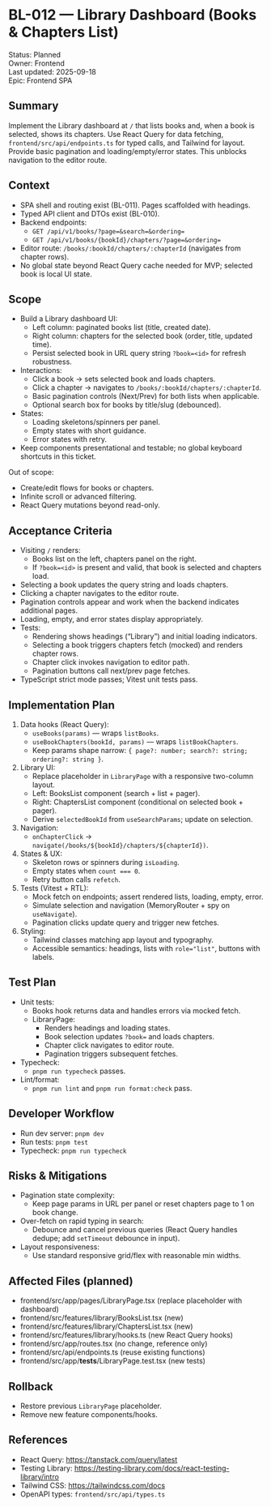 # BL-012 — Library Dashboard (Books & Chapters List)

Status: Planned  
Owner: Frontend  
Last updated: 2025-09-18  
Epic: Frontend SPA

## Summary
Implement the Library dashboard at `/` that lists books and, when a book is selected, shows its chapters. Use React Query for data fetching, `frontend/src/api/endpoints.ts` for typed calls, and Tailwind for layout. Provide basic pagination and loading/empty/error states. This unblocks navigation to the editor route.

## Context
- SPA shell and routing exist (BL-011). Pages scaffolded with headings.
- Typed API client and DTOs exist (BL-010).
- Backend endpoints:
  - `GET /api/v1/books/?page=&search=&ordering=`
  - `GET /api/v1/books/{bookId}/chapters/?page=&ordering=`
- Editor route: `/books/:bookId/chapters/:chapterId` (navigates from chapter rows).
- No global state beyond React Query cache needed for MVP; selected book is local UI state.

## Scope
- Build a Library dashboard UI:
  - Left column: paginated books list (title, created date).
  - Right column: chapters for the selected book (order, title, updated time).
  - Persist selected book in URL query string `?book=<id>` for refresh robustness.
- Interactions:
  - Click a book → sets selected book and loads chapters.
  - Click a chapter → navigates to `/books/:bookId/chapters/:chapterId`.
  - Basic pagination controls (Next/Prev) for both lists when applicable.
  - Optional search box for books by title/slug (debounced).
- States:
  - Loading skeletons/spinners per panel.
  - Empty states with short guidance.
  - Error states with retry.
- Keep components presentational and testable; no global keyboard shortcuts in this ticket.

Out of scope:
- Create/edit flows for books or chapters.
- Infinite scroll or advanced filtering.
- React Query mutations beyond read-only.

## Acceptance Criteria
- Visiting `/` renders:
  - Books list on the left, chapters panel on the right.
  - If `?book=<id>` is present and valid, that book is selected and chapters load.
- Selecting a book updates the query string and loads chapters.
- Clicking a chapter navigates to the editor route.
- Pagination controls appear and work when the backend indicates additional pages.
- Loading, empty, and error states display appropriately.
- Tests:
  - Rendering shows headings (“Library”) and initial loading indicators.
  - Selecting a book triggers chapters fetch (mocked) and renders chapter rows.
  - Chapter click invokes navigation to editor path.
  - Pagination buttons call next/prev page fetches.
- TypeScript strict mode passes; Vitest unit tests pass.

## Implementation Plan
1. Data hooks (React Query):
   - `useBooks(params)` — wraps `listBooks`.
   - `useBookChapters(bookId, params)` — wraps `listBookChapters`.
   - Keep params shape narrow: `{ page?: number; search?: string; ordering?: string }`.
2. Library UI:
   - Replace placeholder in `LibraryPage` with a responsive two-column layout.
   - Left: BooksList component (search + list + pager).
   - Right: ChaptersList component (conditional on selected book + pager).
   - Derive `selectedBookId` from `useSearchParams`; update on selection.
3. Navigation:
   - `onChapterClick` → `navigate(/books/${bookId}/chapters/${chapterId})`.
4. States & UX:
   - Skeleton rows or spinners during `isLoading`.
   - Empty states when `count === 0`.
   - Retry button calls `refetch`.
5. Tests (Vitest + RTL):
   - Mock fetch on endpoints; assert rendered lists, loading, empty, error.
   - Simulate selection and navigation (MemoryRouter + spy on `useNavigate`).
   - Pagination clicks update query and trigger new fetches.
6. Styling:
   - Tailwind classes matching app layout and typography.
   - Accessible semantics: headings, lists with `role="list"`, buttons with labels.

## Test Plan
- Unit tests:
  - Books hook returns data and handles errors via mocked fetch.
  - LibraryPage:
    - Renders headings and loading states.
    - Book selection updates `?book=` and loads chapters.
    - Chapter click navigates to editor route.
    - Pagination triggers subsequent fetches.
- Typecheck:
  - `pnpm run typecheck` passes.
- Lint/format:
  - `pnpm run lint` and `pnpm run format:check` pass.

## Developer Workflow
- Run dev server: `pnpm dev`
- Run tests: `pnpm test`
- Typecheck: `pnpm run typecheck`

## Risks & Mitigations
- Pagination state complexity:
  - Keep page params in URL per panel or reset chapters page to 1 on book change.
- Over-fetch on rapid typing in search:
  - Debounce and cancel previous queries (React Query handles dedupe; add `setTimeout` debounce in input).
- Layout responsiveness:
  - Use standard responsive grid/flex with reasonable min widths.

## Affected Files (planned)
- frontend/src/app/pages/LibraryPage.tsx (replace placeholder with dashboard)
- frontend/src/features/library/BooksList.tsx (new)
- frontend/src/features/library/ChaptersList.tsx (new)
- frontend/src/features/library/hooks.ts (new React Query hooks)
- frontend/src/app/routes.tsx (no change, reference only)
- frontend/src/api/endpoints.ts (reuse existing functions)
- frontend/src/app/__tests__/LibraryPage.test.tsx (new tests)

## Rollback
- Restore previous `LibraryPage` placeholder.
- Remove new feature components/hooks.

## References
- React Query: https://tanstack.com/query/latest
- Testing Library: https://testing-library.com/docs/react-testing-library/intro
- Tailwind CSS: https://tailwindcss.com/docs
- OpenAPI types: `frontend/src/api/types.ts`
